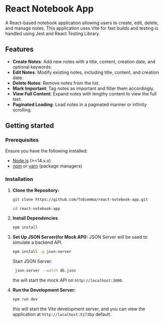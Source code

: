 # React Notebook App

A React-based notebook application allowing users to create, edit, delete, and manage notes. This application uses Vite for fast builds and testing is handled using Jest and React Testing Library.

## Features

- **Create Notes**: Add new notes with a title, content, creation date, and optional keywords.
- **Edit Notes**: Modify existing notes, including title, content, and creation date.
- **Delete Notes**: Remove notes from the list.
- **Mark Important**: Tag notes as important and filter them accordingly.
- **View Full Content**: Expand notes with lengthy content to view the full text.
- **Paginated Loading**: Load notes in a paginated manner or infinity scrolling.

## Getting started

### Prerequisites

Ensure you have the following installed:

- [Node.js](https://nodejs.org/) (>=14.x.x)
- [npm](https://www.npmjs.com/) or [yarn](https://yarnpkg.com/) (package managers)

### Installation

1. **Clone the Repository:**

   ```bash
   git clone https://github.com/Tobiemma/react-notebook-app.git

   cd react-notebook-app

2. **Install Dependencies**

   ```bash
   npm install
   ```

3. **Set Up JSON Server(for Mock API):**
   JSON Server will be used to simulate a backend API.

   ```bash
   npm install -g json-server
   ```

   Start JSON Server:

   ```bash
    json-server --watch db.json
   ```

   the will start the mock API on
   `http://localhost:3000`.

4. **Run the Development Server:**

   ```bash
   npm run dev
   ```

   this will start the Vite development server, and you can view the application at `http://localhost:5173`by default.
